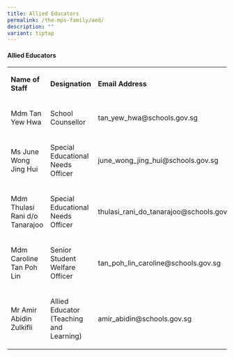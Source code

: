 ```yaml
---
title: Allied Educators
permalink: /the-mps-family/aed/
description: ""
variant: tiptap
---
```

<h4><strong>Allied Educators</strong></h4>
<table>
<tbody>
<tr>
<td rowspan="1" colspan="1">
<p><strong>Name of Staff</strong>
</p>
</td>
<td rowspan="1" colspan="1">
<p><strong>Designation</strong>
</p>
</td>
<td rowspan="1" colspan="1">
<p><strong>Email Address</strong>
</p>
</td>
</tr>
<tr>
<td rowspan="1" colspan="1">
<p>Mdm Tan Yew Hwa</p>
</td>
<td rowspan="1" colspan="1">
<p>School Counsellor</p>
</td>
<td rowspan="1" colspan="1">
<p>tan_yew_hwa@schools.gov.sg</p>
</td>
</tr>
<tr>
<td rowspan="1" colspan="1">
<p>Ms June Wong Jing Hui</p>
</td>
<td rowspan="1" colspan="1">
<p>Special Educational Needs Officer</p>
</td>
<td rowspan="1" colspan="1">
<p>june_wong_jing_hui@schools.gov.sg</p>
</td>
</tr>
<tr>
<td rowspan="1" colspan="1">
<p>Mdm Thulasi Rani d/o Tanarajoo</p>
</td>
<td rowspan="1" colspan="1">
<p>Special Educational Needs Officer</p>
</td>
<td rowspan="1" colspan="1">
<p>thulasi_rani_do_tanarajoo@schools.gov.sg</p>
</td>
</tr>
<tr>
<td rowspan="1" colspan="1">
<p>Mdm Caroline Tan Poh Lin</p>
</td>
<td rowspan="1" colspan="1">
<p>Senior Student Welfare Officer</p>
</td>
<td rowspan="1" colspan="1">
<p>tan_poh_lin_caroline@schools.gov.sg</p>
</td>
</tr>
<tr>
<td rowspan="1" colspan="1">
<p>Mr Amir Abidin Zulkifli</p>
</td>
<td rowspan="1" colspan="1">
<p>Allied Educator (Teaching and Learning)</p>
</td>
<td rowspan="1" colspan="1">
<p>amir_abidin@schools.gov.sg</p>
</td>
</tr>
</tbody>
</table>
<p></p>